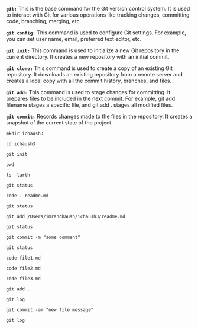**`git:`** This is the base command for the Git version control system. It is used to interact with Git for various operations like tracking changes, committing code, branching, merging, etc.

**`git config:`** This command is used to configure Git settings. For example, you can set user name, email, preferred text editor, etc.

**`git init:`** This command is used to initialize a new Git repository in the current directory. It creates a new repository with an initial commit.

**`git clone:`** This command is used to create a copy of an existing Git repository. It downloads an existing repository from a remote server and creates a local copy with all the commit history, branches, and files.

**`git add:`** This command is used to stage changes for committing. It prepares files to be included in the next commit. For example, git add filename stages a specific file, and git add . stages all modified files.

**`git commit:`** Records changes made to the files in the repository. It creates a snapshot of the current state of the project.


```
mkdir ichaush3
```
```
cd ichaush3
```
```
git init
```
```
pwd
```
```
ls -larth
```
```
git status
```
```
code . readme.md
```
```
git status
```
```
git add /Users/imranchaush/ichaush3/readme.md
```
```
git status
```
```
git commit -m "some comment"
```
```
git status
```
```
code file1.md
```
```
code file2.md
```
```
code file3.md
```
```
git add .
```
```
git log
```
```
git commit -am "new file message" 
```
```
git log
```
